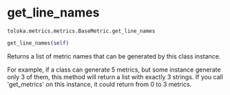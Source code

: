 # get_line_names
`toloka.metrics.metrics.BaseMetric.get_line_names`

```python
get_line_names(self)
```

Returns a list of metric names that can be generated by this class instance.


For example, if a class can generate 5 metrics, but some instance generate only 3 of them,
this method will return a list with exactly 3 strings. If you call 'get_metrics' on this instance,
it could return from 0 to 3 metrics.

